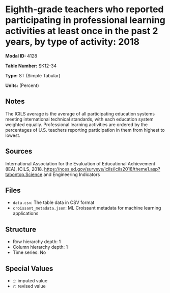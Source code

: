 # Eighth-grade teachers who reported participating in professional learning activities at least once in the past 2 years, by type of activity: 2018

**Modal ID:** 4128

**Table Number:** SK12-34

**Type:** ST (Simple Tabular)

**Units:** (Percent)

## Notes

The ICILS average is the average of all participating education systems meeting international technical standards, with each education system weighted equally. Professional learning activities are ordered by the percentages of U.S. teachers reporting participation in them from highest to lowest.

## Sources

International Association for the Evaluation of Educational Achievement (IEA), ICILS, 2018. https://nces.ed.gov/surveys/icils/icils2018/theme1.asp?tabontop.Science and Engineering Indicators

## Files

- `data.csv`: The table data in CSV format
- `croissant_metadata.json`: ML Croissant metadata for machine learning applications

## Structure

- Row hierarchy depth: 1
- Column hierarchy depth: 1
- Time series: No

## Special Values

- `i`: imputed value
- `r`: revised value
